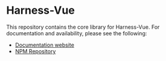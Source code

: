 # Harness-Vue

This repository contains the core library for Harness-Vue. For documentation and availability, please see the following:

* [Documentation website](https://next.harnessjs.org)
* [NPM Repository](https://www.npmjs.com/package/@rtidatascience/harness-vue)